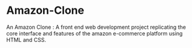 # Amazon-Clone
An Amazon Clone : A front end web development project replicating the core interface and features of the amazon e-commerce platform using HTML and CSS. 
